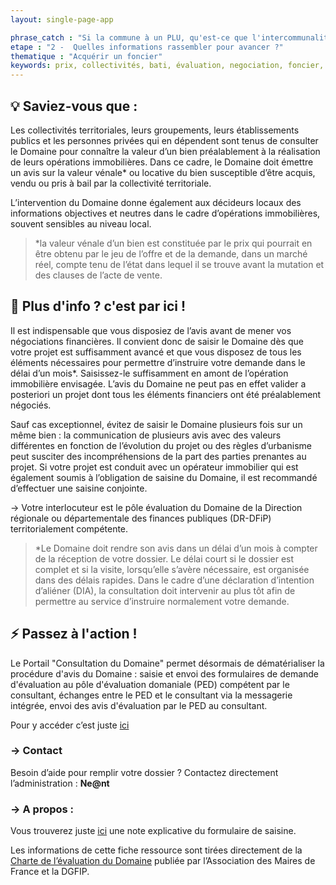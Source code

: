 ```yaml
---
layout: single-page-app

phrase_catch : "Si la commune à un PLU, qu'est-ce que l'intercommunalité, qui a la compétence des zones économiques, peut faire ?"
etape : "2 -  Quelles informations rassembler pour avancer ?"
thematique : "Acquérir un foncier"
keywords: prix, collectivités, bati, évaluation, negociation, foncier, proprétaire, propriété, Domaine
---
```


## 💡 Saviez-vous que :

Les collectivités territoriales, leurs groupements, leurs établissements publics et les personnes privées qui en dépendent sont tenus de consulter le Domaine pour connaître la valeur d’un bien préalablement à la réalisation de leurs opérations immobilières. Dans ce cadre, le Domaine doit émettre un avis sur la valeur vénale* ou locative du bien susceptible d’être acquis, vendu ou pris à bail par la collectivité territoriale.

L’intervention du Domaine donne également aux décideurs locaux des informations objectives et neutres dans le cadre d’opérations immobilières, souvent sensibles au niveau local.

>*la valeur vénale d’un bien est constituée par le prix qui pourrait en être obtenu par le jeu de l’offre et de la demande, dans un marché réel, compte tenu de l’état dans lequel il se trouve avant la mutation et des clauses de l’acte de vente. 


## 🚀 Plus d'info ? c'est par ici !

Il est indispensable que vous disposiez de l’avis avant de mener vos négociations financières. Il convient donc de saisir le Domaine dès que votre projet est suffisamment avancé et que vous disposez de tous les éléments nécessaires pour permettre d’instruire votre demande dans le délai d’un mois*. Saisissez-le suffisamment en amont de l’opération immobilière envisagée. L’avis du Domaine ne peut pas en effet valider a posteriori un projet dont tous les éléments financiers ont été préalablement négociés.

Sauf cas exceptionnel, évitez de saisir le Domaine plusieurs fois sur un même bien : la communication de plusieurs avis avec des valeurs différentes en fonction de l’évolution du projet ou des règles d’urbanisme peut susciter des incompréhensions de la part des parties prenantes au projet. Si votre projet est conduit avec un opérateur immobilier qui est également soumis à l’obligation de saisine du Domaine, il est recommandé d’effectuer une saisine conjointe.


→ Votre interlocuteur est le pôle évaluation du Domaine de la Direction régionale ou départementale des finances publiques (DR-DFiP) territorialement compétente. 


>*Le Domaine doit rendre son avis dans un délai d’un mois à compter de la réception de votre dossier. Le délai court si le dossier est complet et si la visite, lorsqu’elle s’avère nécessaire, est organisée dans des délais rapides. Dans le cadre d’une déclaration d’intention d’aliéner (DIA), la consultation doit intervenir au plus tôt afin de permettre au service d’instruire normalement votre demande.


## ⚡ Passez à l'action !

Le Portail "Consultation du Domaine" permet désormais de dématérialiser la procédure d'avis du Domaine : saisie et envoi des formulaires de demande d'évaluation au pôle d'évaluation domaniale (PED) compétent par le consultant, échanges entre le PED et le consultant via la messagerie intégrée, envoi des avis d'évaluation par le PED au consultant.

Pour y accéder c’est juste [ici](https://www.demarches-simplifiees.fr/commencer/consultation-du-domaine)



### →  Contact

Besoin d’aide pour remplir votre dossier ?
Contactez directement l’administration : **Ne@nt**
 

### → A propos :

Vous trouverez juste [ici](https://www.portail-immo.gouv.fr/documentations/d/fe50ca9e6b43490fa615/files/?p=/Notice%20explicative%20du%20formulaire%20de%20saisine%20DS%20-%20Version%20mars%202020.pdf) une note explicative du formulaire de saisine.

Les informations de cette fiche ressource sont tirées directement de la [Charte de l’évaluation du Domaine](https://www.amf.asso.fr/m/document/fichier.php?FTP=AMF_24263TELECHARGER_LA_CHARTE.pdf&id=24263) publiée par l’Association des Maires de France et la DGFIP.


